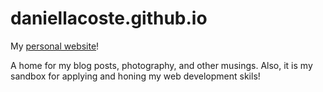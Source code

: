 # daniellacoste.github.io
My [personal website](https://www.daniellacoste.com)! 

A home for my blog posts, photography, and other musings. 
Also, it is my sandbox for applying and honing my web development skils!
